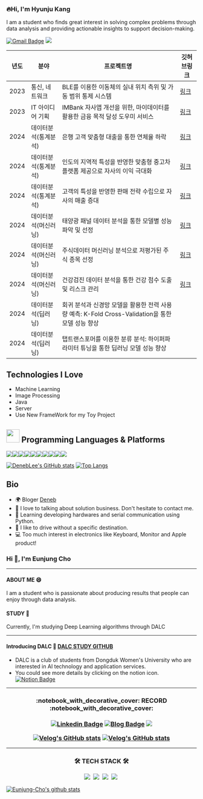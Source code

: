 ###  🔥Hi, I'm Hyunju Kang
<!-- <img src="https://mblogthumb-phinf.pstatic.net/20160804_209/rlqor6767_1470239181873Gao3p_GIF/2.gif?type=w800" width="35px"> -->

I am a student who finds great interest in solving complex problems through data analysis and providing actionable insights to support decision-making.



[![Gmail Badge](https://img.shields.io/badge/jadu1jadu@naver.com-c14438?style=flat-square&logo=Gmail&logoColor=white&link=mailto:jadu1jadu@naver.com)](mailto:lgsgst5613@gmail.com) <a href="https://www.instagram.com/h._.juicy/"><img src="http://img.shields.io/badge/-Instagram-E4405F.svg?style=flat-square&logo=instagram&logoColor=white&&locoColor=white"/></a> 

| 년도|분야|프로젝트명| 깃허브링크 |
| -- | ---- | ----|-----|
|2023| 통신, 네트워크 | BLE를 이용한 이동체의 실내 위치 측위 및 가동 범위 통제 시스템 | [링크](https://www.naver.com)|
|2023| IT 아이디어 기획 | IMBank 자사앱 개선을 위한, 마이데이터를 활용한 금융 목적 달성 도우미 서비스 | [링크](https://www.naver.com)|
|2024| 데이터분석(통계분석) | 은행 고객 맞춤형 대출을 통한 연체율 하락 | [링크](https://www.naver.com)|
|2024| 데이터분석(통계분석) | 인도의 지역적 특성을 반영한 맞춤형 중고차 플랫폼 제공으로 자사의 이익 극대화 | [링크](https://www.naver.com)|
|2024| 데이터분석(통계분석) | 고객의 특성을 반영한 판매 전략 수립으로 자사의 매출 증대 | [링크](https://www.naver.com)|
|2024| 데이터분석(머신러닝) |태양광 패널 데이터 분석을 통한 모델별 성능 파악 및 선정| [링크](https://www.naver.com)|
|2024| 데이터분석(머신러닝) | 주식데이터 머신러닝 분석으로 저평가된 주식 종목 선정 | [링크](https://www.naver.com)|
|2024| 데이터분석(머신러닝) | 건강검진 데이터 분석을 통한 건강 점수 도출 및 리스크 관리 | [링크](https://www.naver.com)|
|2024| 데이터분석(딥러닝) | 회귀 분석과 신경망 모델을 활용한 전력 사용량 예측: K-Fold Cross-Validation을 통한 모델 성능 향상 ||
|2024| 데이터분석(딥러닝) | 탭트랜스포머를 이용한 분류 분석: 하이퍼파라미터 튜닝을 통한 딥러닝 모델 성능 향상 ||

## Technologies I Love
<!-- <img src="https://i.pinimg.com/originals/dd/be/1f/ddbe1f911d676f198bdfc9b2346ac1e4.gif" width="35px">  -->

- Machine Learning
- Image Processing
- Java 
- Server
- Use New FrameWork for my Toy Project 

## <img src="https://t1.daumcdn.net/cfile/tistory/244A0F475830735605" width="35px"> Programming Languages & Platforms

<img src="https://img.shields.io/badge/Python-3776AB?style=for-the-badge&logo=Python&logoColor=white"><img src="https://img.shields.io/badge/React-61DAFB?style=for-the-badge&logo=React&logoColor=white"><img src="https://img.shields.io/badge/Typescript-3178C6?style=for-the-badge&logo=Typescript&logoColor=white"><img src="https://img.shields.io/badge/Java-007396?style=for-the-badge&logo=OpenJDK&logoColor=white"/><img src="https://img.shields.io/badge/Javascript-F7DF1E?style=for-the-badge&logo=Javascript&logoColor=white"><img src="https://img.shields.io/badge/MariaDB-003545?style=for-the-badge&logo=MariaDB&logoColor=white"><img src="https://img.shields.io/badge/Postgresql-4169E1?style=for-the-badge&logo=Postgresql&logoColor=white"><img src="https://img.shields.io/badge/Amazon AWS-232F3E?style=for-the-badge&logo=Amazon AWS&logoColor=white"><img src="https://img.shields.io/badge/Docker-2496ED?style=for-the-badge&logo=Docker&logoColor=white"><img src="https://img.shields.io/badge/Electron-47848F?style=for-the-badge&logo=Electron&logoColor=white">

</p>

[![DenebLee's GitHub stats](https://github-readme-stats.vercel.app/api?username=DenebLee&theme=react&show_icons=true&hide=contribs,prs&cache_seconds=1800)](https://github.com/DenebLee)
[![Top Langs](https://github-readme-stats.vercel.app/api/top-langs/?username=Deneblee&layout=compact&theme=dracula)](https://github.com/Deneblee)

##  Bio 
<!-- <img src="https://mblogthumb-phinf.pstatic.net/20160804_209/rlqor6767_1470239181873Gao3p_GIF/2.gif?type=w800" width="35px"> -->

- 🌍 Bloger [Deneb](https://velog.io/@lgsgst5613/)
- 💬 I love to talking about solution business. Don't hesitate to contact me.
- 🌱 Learning developing hardwares and serial communication using Python.
- 🚗 I like to drive without a specific destination.
- 💻 Too much interest in electronics like Keyboard, Monitor and Apple product!



### Hi 👋, I'm Eunjung Cho
--- 
#### ABOUT ME 😄
I am a student who is passionate about producing results that people can enjoy through data analysis.

#### STUDY 👯
Currently, I'm studying Deep Learning algorithms through DALC

<!--
**Eunjung-Cho/Eunjung-Cho** is a ✨ _special_ ✨ repository because its `README.md` (this file) appears on your GitHub profile.



Here are some ideas to get you started:

- 🔭 I’m currently working on ...
- 
- 👯 I’m looking to collaborate on DALC
- 🤔 I’m looking for help with ...
- 💬 Ask me about ...
- 📫 How to reach me: ...
- 😄 Pronouns: ...
- ⚡ Fun fact: ...
-->
---
#### Introducing DALC 🌙  [DALC STUDY GITHUB](https://github.com/Eunjung-Cho/DALC)
- DALC is a club of students from Dongduk Women's University who are interested in AI technology and application services.  
- You could see more details by clicking on the notion icon.
[![Notion Badge](https://img.shields.io/badge/-Notion-ffd700?logo=notion&logoColor=white&link=https://www.notion.so/Dongduk-AI-Leraning-Crew-e0525781c75345bf944c01119270a9e6)](https://www.notion.so/Dongduk-AI-Leraning-Crew-e0525781c75345bf944c01119270a9e6)
---
<h3 align="center">:notebook_with_decorative_cover: RECORD :notebook_with_decorative_cover:</h3>

<h3 align="center">
  
  [![Linkedin Badge](https://img.shields.io/badge/-LinkedIn-blue?style=flat-square&logo=Linkedin&logoColor=white&link=https://www.linkedin.com/in/cho-eunjung-16882a129/)](https://www.linkedin.com/in/cho-eunjung-16882a129/)
[![Blog Badge](https://img.shields.io/badge/-Blog-62e33e?logo=naver&logoColor=white&link=https://blog.naver.com/aza425)](https://blog.naver.com/aza425)
 <a href="https://velog.io/@aza425"><img src="https://img.shields.io/badge/Tech%20Blog-11B48A?style=flat-square&logo=Vimeo&logoColor=white&link=https://velog.io/@aza425"/>
   </br>

<div align="center" style="text-align:center">
  
  [![Velog's GitHub stats](https://velog-readme-stats.vercel.app/api?name=aza425&tag=객체지향프로그래밍)](https://velog.io/@aza425)  [![Velog's GitHub stats](https://velog-readme-stats.vercel.app/api?name=aza425)](https://velog.io/@aza425)
  
</div>

  

---
<h3 align="center">🛠 TECH STACK 🛠</h3>
  <p align="center">
    <img src="https://img.shields.io/badge/Python-b2e619?style=flat-square&logo=Python&logoColor=white"/></a>&nbsp
    <img src="https://img.shields.io/badge/R-90d5eb?style=flat-square&logo=R&logoColor=white"/></a>&nbsp
    <img src="https://img.shields.io/badge/Mysql-E6B91E?style=flat-square&logo=MySql&logoColor=white"/></a>&nbsp
    <img src="https://img.shields.io/badge/MongoDB-32cd32?style=flat-square&logo=mongoDB&logoColor=white"/></a>&nbsp
  

  [![Eunjung-Cho's github stats](https://github-readme-stats.vercel.app/api?username=Eunjung-Cho&count_private=true&custom_title=Eunjung-Cho's&nbsp;github&nbsp;👀&bg_color=30,ffd700,FFFFF0,e7bd42&title_color=392f31&text_color=392f31)](https://github.com/Eunjung-Cho/github-readme-stats) 
